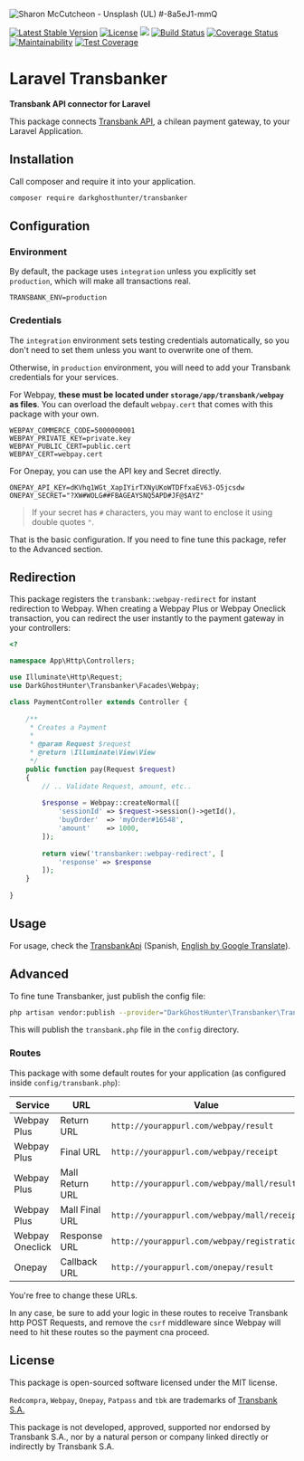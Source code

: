 ![
Sharon McCutcheon - Unsplash (UL) #-8a5eJ1-mmQ](https://images.unsplash.com/photo-1518458028785-8fbcd101ebb9?ixlib=rb-1.2.1&ixid=eyJhcHBfaWQiOjEyMDd9&auto=format&fit=crop&w=1280&h=400&q=80)

[![Latest Stable Version](https://poser.pugx.org/darkghosthunter/transbanker/v/stable)](https://packagist.org/packages/darkghosthunter/transbanker) [![License](https://poser.pugx.org/darkghosthunter/transbanker/license)](https://packagist.org/packages/darkghosthunter/transbanker)
![](https://img.shields.io/packagist/php-v/darkghosthunter/transbanker.svg)
[![Build Status](https://travis-ci.com/DarkGhostHunter/Transbanker.svg?branch=master)](https://travis-ci.com/DarkGhostHunter/Transbanker) [![Coverage Status](https://coveralls.io/repos/github/DarkGhostHunter/Transbanker/badge.svg?branch=master)](https://coveralls.io/github/DarkGhostHunter/Transbanker?branch=master) [![Maintainability](https://api.codeclimate.com/v1/badges/20d69b045d3c273d2e4d/maintainability)](https://codeclimate.com/github/DarkGhostHunter/Transbanker/maintainability) [![Test Coverage](https://api.codeclimate.com/v1/badges/20d69b045d3c273d2e4d/test_coverage)](https://codeclimate.com/github/DarkGhostHunter/Transbanker/test_coverage)

# Laravel Transbanker

**Transbank API connector for Laravel**

This package connects [Transbank API](https://github.com/DarkGhostHunter/TransbankApi/), a chilean payment gateway, to your Laravel Application.

## Installation

Call composer and require it into your application.

```bash
composer require darkghosthunter/transbanker
``` 

## Configuration

### Environment

By default, the package uses `integration` unless you explicitly set `production`, which will make all transactions real.

```dotenv
TRANSBANK_ENV=production
```

### Credentials

The `integration` environment sets testing credentials automatically, so you don't need to set them unless you want to overwrite one of them. 

Otherwise, in `production` environment, you will need to add your Transbank credentials for your services. 

For Webpay, **these must be located under `storage/app/transbank/webpay` as files**. You can overload the default `webpay.cert` that comes with this package with your own.

```dotenv
WEBPAY_COMMERCE_CODE=5000000001
WEBPAY_PRIVATE_KEY=private.key
WEBPAY_PUBLIC_CERT=public.cert
WEBPAY_CERT=webpay.cert
```

For Onepay, you can use the API key and Secret directly.

```dotenv
ONEPAY_API_KEY=dKVhq1WGt_XapIYirTXNyUKoWTDFfxaEV63-O5jcsdw
ONEPAY_SECRET="?XW#WOLG##FBAGEAYSNQ5APD#JF@$AYZ"
```

> If your secret has `#` characters, you may want to enclose it using double quotes `"`.

That is the basic configuration. If you need to fine tune this package, refer to the Advanced section.

## Redirection

This package registers the `transbank::webpay-redirect` for instant redirection to Webpay. When creating a Webpay Plus or Webpay Oneclick transaction, you can redirect the user instantly to the payment gateway in your controllers:

```php
<?

namespace App\Http\Controllers;

use Illuminate\Http\Request;
use DarkGhostHunter\Transbanker\Facades\Webpay;

class PaymentController extends Controller {
    
    /**
     * Creates a Payment
     * 
     * @param Request $request
     * @return \Illuminate\View\View
     */
    public function pay(Request $request)
    {
        // .. Validate Request, amount, etc..
        
        $response = Webpay::createNormal([
            'sessionId' => $request->session()->getId(),
            'buyOrder'  => 'myOrder#16548',
            'amount'    => 1000,
        ]);
        
        return view('transbanker::webpay-redirect', [
            'response' => $response            
        ]);
    }
    
}
```  

## Usage

For usage, check the [TransbankApi](https://github.com/DarkGhostHunter/transbank-api/wiki/) (Spanish, [English by Google Translate](https://translate.google.com/translate?hl=en&sl=es&tl=en&u=https%3A%2F%2Fgithub.com%2FDarkGhostHunter%2Ftransbank-api%2Fwiki%2F)). 

## Advanced

To fine tune Transbanker, just publish the config file:

```bash
php artisan vendor:publish --provider="DarkGhostHunter\Transbanker\TransbankerServiceProvider"
```

This will publish the `transbank.php` file in the `config` directory.

### Routes

This package with some default routes for your application (as configured inside `config/transbank.php`):

| Service | URL | Value |
|---|---|---|
| Webpay Plus | Return URL | `http://yourappurl.com/webpay/result` |
| Webpay Plus | Final URL | `http://yourappurl.com/webpay/receipt` |
| Webpay Plus | Mall Return URL | `http://yourappurl.com/webpay/mall/result` |
| Webpay Plus | Mall Final URL | `http://yourappurl.com/webpay/mall/receipt` |
| Webpay Oneclick | Response URL | `http://yourappurl.com/webpay/registration` |
| Onepay | Callback URL  | `http://yourappurl.com/onepay/result` |

You're free to change these URLs.

In any case, be sure to add your logic in these routes to receive Transbank http POST Requests, and remove the `csrf` middleware since Webpay will need to hit these routes so the payment cna proceed.

## License

This package is open-sourced software licensed under the MIT license.

`Redcompra`, `Webpay`, `Onepay`, `Patpass` and `tbk` are trademarks of [Transbank S.A.](https://www.transbank.cl/)

This package is not developed, approved, supported nor endorsed by Transbank S.A., nor by a natural person or company linked directly or indirectly by Transbank S.A.